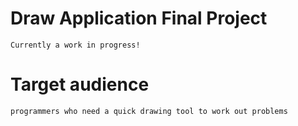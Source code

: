 # Draw Application Final Project
    Currently a work in progress! 

# Target audience
    programmers who need a quick drawing tool to work out problems
